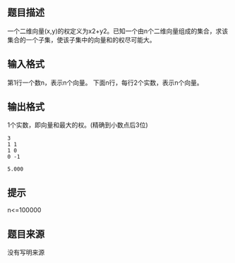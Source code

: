 


## 题目描述
一个二维向量(x,y)的权定义为x2+y2。已知一个由n个二维向量组成的集合，求该集合的一个子集，使该子集中的向量和的权尽可能大。
## 输入格式
第1行一个数n，表示n个向量。
下面n行，每行2个实数，表示n个向量。
## 输出格式
1个实数，即向量和最大的权。(精确到小数点后3位)

```input1
3
1 1
1 0
0 -1

```

```output1
5.000
```

## 提示
n<=100000
## 题目来源
没有写明来源


